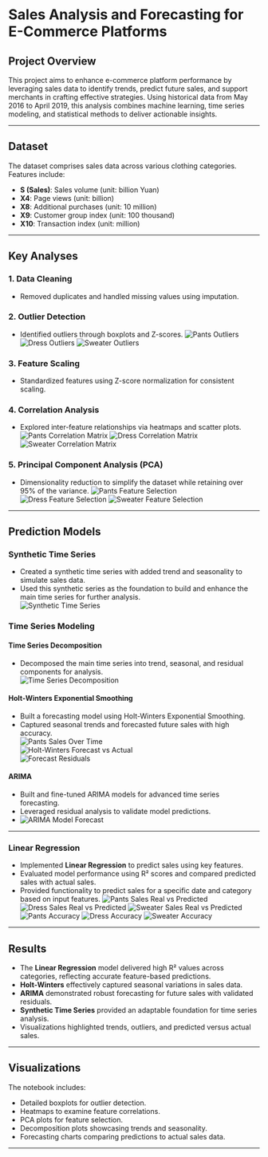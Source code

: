 # Sales Analysis and Forecasting for E-Commerce Platforms

## Project Overview
This project aims to enhance e-commerce platform performance by leveraging sales data to identify trends, predict future sales, and support merchants in crafting effective strategies. Using historical data from May 2016 to April 2019, this analysis combines machine learning, time series modeling, and statistical methods to deliver actionable insights.

---

## Dataset
The dataset comprises sales data across various clothing categories. Features include:
- **S (Sales)**: Sales volume (unit: billion Yuan)
- **X4**: Page views (unit: billion)
- **X8**: Additional purchases (unit: 10 million)
- **X9**: Customer group index (unit: 100 thousand)
- **X10**: Transaction index (unit: million)

---

## Key Analyses

### 1. **Data Cleaning**
   - Removed duplicates and handled missing values using imputation.

### 2. **Outlier Detection**
   - Identified outliers through boxplots and Z-scores.
   ![Pants Outliers](images/pants_outliers.png)
   ![Dress Outliers](images/dress_outliers.png)
   ![Sweater Outliers](images/sweaters_outliers.png)

### 3. **Feature Scaling**
   - Standardized features using Z-score normalization for consistent scaling.

### 4. **Correlation Analysis**
   - Explored inter-feature relationships via heatmaps and scatter plots.
   ![Pants Correlation Matrix](images/pants_sales_x_other_variables.png)
   ![Dress Correlation Matrix](images/dress_sales_x_other_variables.png)
   ![Sweater Correlation Matrix](images/sweater_sales_x_other_variables.png)

### 5. **Principal Component Analysis (PCA)**
   - Dimensionality reduction to simplify the dataset while retaining over 95% of the variance.
   ![Pants Feature Selection](images/pants_feature_selection.png)
   ![Dress Feature Selection](images/dress_feature_selection.png)
   ![Sweater Feature Selection](images/sweater_feature_selection.png)

---

## Prediction Models

### **Synthetic Time Series**
   - Created a synthetic time series with added trend and seasonality to simulate sales data.  
   - Used this synthetic series as the foundation to build and enhance the main time series for further analysis.  
   ![Synthetic Time Series](images/synthetic_time_serie.png)

### **Time Series Modeling**
#### **Time Series Decomposition**
   - Decomposed the main time series into trend, seasonal, and residual components for analysis.  
   ![Time Series Decomposition](images/time_serie_decomposition.png)

#### **Holt-Winters Exponential Smoothing**
   - Built a forecasting model using Holt-Winters Exponential Smoothing.  
   - Captured seasonal trends and forecasted future sales with high accuracy.  
   ![Pants Sales Over Time](images/pants_time_serie.png)  
   ![Holt-Winters Forecast vs Actual](images/pants_training_x_testing_x_forcast.png)  
   ![Forecast Residuals](images/forcast_residuals.png)

#### **ARIMA**
   - Built and fine-tuned ARIMA models for advanced time series forecasting.
   - Leveraged residual analysis to validate model predictions.
   - ![ARIMA Model Forecast](images/arima_forecast.png)

---

### **Linear Regression**
   - Implemented **Linear Regression** to predict sales using key features.
   - Evaluated model performance using R² scores and compared predicted sales with actual sales.
   - Provided functionality to predict sales for a specific date and category based on input features.
   ![Pants Sales Real vs Predicted](images/pants_real_x_predicted.png)
   ![Dress Sales Real vs Predicted](images/dress_sales_real_x_predicted.png)
   ![Sweater Sales Real vs Predicted](images/sweater_sales_real_x_predicted.png)
   ![Pants Accuracy](images/pants_accuracy.png)
   ![Dress Accuracy](images/dress_accuracy.png)
   ![Sweater Accuracy](images/sweater_accuracy.png)

---

## Results
- The **Linear Regression** model delivered high R² values across categories, reflecting accurate feature-based predictions.
- **Holt-Winters** effectively captured seasonal variations in sales data.
- **ARIMA** demonstrated robust forecasting for future sales with validated residuals.
- **Synthetic Time Series** provided an adaptable foundation for time series analysis.
- Visualizations highlighted trends, outliers, and predicted versus actual sales.

---

## Visualizations
The notebook includes:
- Detailed boxplots for outlier detection.
- Heatmaps to examine feature correlations.
- PCA plots for feature selection.
- Decomposition plots showcasing trends and seasonality.
- Forecasting charts comparing predictions to actual sales data.

---

